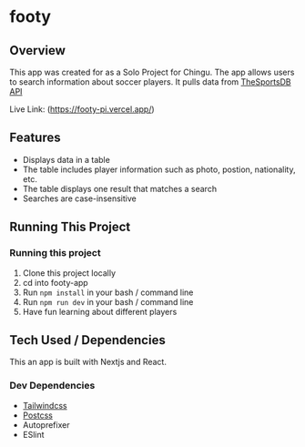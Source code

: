 # footy
## Overview

This app was created for as a Solo Project for Chingu. The app allows users to search information about soccer players. It pulls data from [TheSportsDB API ](https://www.thesportsdb.com/)

Live Link: (https://footy-pi.vercel.app/)

## Features

* Displays data in a table
* The table includes player information such as photo, postion, nationality, etc.
* The table displays one result that matches a search
* Searches are case-insensitive

## Running This Project
### Running this project 

1. Clone this project locally
2. cd into footy-app
3. Run ```npm install``` in your bash / command line
4. Run ```npm run dev``` in your bash / command line
5. Have fun learning about different players

## Tech Used / Dependencies

This an app is built with Nextjs and React.

### Dev Dependencies

* [Tailwindcss](https://tailwindcss.com/)
* [Postcss](https://postcss.org/)
* Autoprefixer
* ESlint